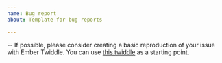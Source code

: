 ```yaml
---
name: Bug report
about: Template for bug reports

---
```


--
If possible, please consider creating a basic reproduction of your issue with Ember Twiddle. You can use [this twiddle](https://ember-twiddle.com/3691a8576c35ff149bfc26a564ec5437) as a starting point.
